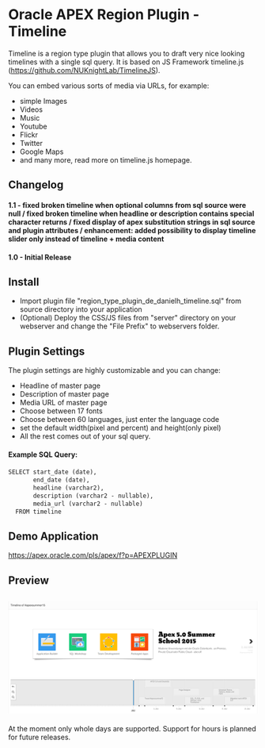 # Oracle APEX Region Plugin - Timeline
Timeline is a region type plugin that allows you to draft very nice looking timelines with a single sql query.
It is based on JS Framework timeline.js (https://github.com/NUKnightLab/TimelineJS).

You can embed various sorts of media via URLs, for example:
- simple Images
- Videos
- Music
- Youtube
- Flickr
- Twitter
- Google Maps
- and many more, read more on timeline.js homepage.

## Changelog
#### 1.1 - fixed broken timeline when optional columns from sql source were null / fixed broken timeline when headline or description contains special character returns / fixed display of apex substitution strings in sql source and plugin attributes / enhancement: added possibility to display timeline slider only instead of timeline + media content

#### 1.0 - Initial Release

## Install
- Import plugin file "region_type_plugin_de_danielh_timeline.sql" from source directory into your application
- (Optional) Deploy the CSS/JS files from "server" directory on your webserver and change the "File Prefix" to webservers folder.

## Plugin Settings
The plugin settings are highly customizable and you can change:
- Headline of master page
- Description of master page
- Media URL of master page
- Choose between 17 fonts
- Choose between 60 languages, just enter the language code
- set the default width(pixel and percent) and height(only pixel)
- All the rest comes out of your sql query.

#### Example SQL Query:
```language-sql
SELECT start_date (date),
       end_date (date),
       headline (varchar2),
       description (varchar2 - nullable),
       media_url (varchar2 - nullable)
  FROM timeline
```
## Demo Application
https://apex.oracle.com/pls/apex/f?p=APEXPLUGIN

## Preview
![](https://github.com/Dani3lSun/apex-plugin-timeline/blob/master/preview.png)
---

At the moment only whole days are supported. Support for hours is planned for future releases.
